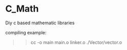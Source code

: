 # C_Math
Diy c based mathematic libraries

compiling example:
>> cc -o main main.o linker.o ./Vector/vector.o
